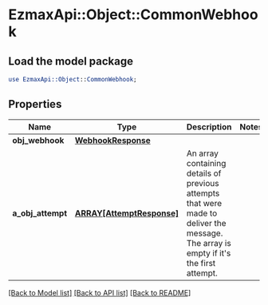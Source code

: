 # EzmaxApi::Object::CommonWebhook

## Load the model package
```perl
use EzmaxApi::Object::CommonWebhook;
```

## Properties
Name | Type | Description | Notes
------------ | ------------- | ------------- | -------------
**obj_webhook** | [**WebhookResponse**](WebhookResponse.md) |  | 
**a_obj_attempt** | [**ARRAY[AttemptResponse]**](AttemptResponse.md) | An array containing details of previous attempts that were made to deliver the message. The array is empty if it&#39;s the first attempt. | 

[[Back to Model list]](../README.md#documentation-for-models) [[Back to API list]](../README.md#documentation-for-api-endpoints) [[Back to README]](../README.md)


